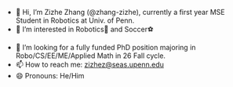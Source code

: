 - 👋 Hi, I’m Zizhe Zhang (@zhang-zizhe), currently a first year MSE Student in Robotics at Univ. of Penn.
- 👀 I’m interested in Robotics🤖 and Soccer⚽️
<!---
- 🌱 I’m currently learning ...
- ⚡ Fun fact: ...
- 💞️ I’m looking to collaborate on ...
--->
- 💞️ I’m looking for a fully funded PhD position majoring in Robo/CS/EE/ME/Applied Math in 26 Fall cycle.
- 📫 How to reach me: zizhez@seas.upenn.edu
- 😄 Pronouns: He/Him


<!---
zhang-zizhe/zhang-zizhe is a ✨ special ✨ repository because its `README.md` (this file) appears on your GitHub profile.
You can click the Preview link to take a look at your changes.
--->
